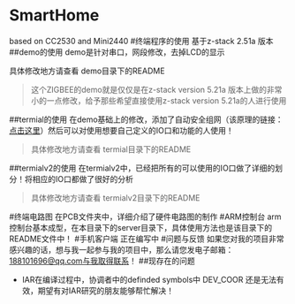 # SmartHome
based on CC2530 and Mini2440
#终端程序的使用
基于z-stack 2.51a 版本
##demo的使用
demo是针对串口，网段修改，去掉LCD的显示

具体修改地方请查看 demo目录下的README
>这个ZIGBEE的demo就是仅仅是在z-stack version 5.21a 版本上做的非常小的一点修改，给予那些希望直接使用z-stack version 5.21a的人进行使用

##termial的使用
在demo基础上的修改，添加了自动安全组网（该原理的链接：[点击这里](http://www.cnblogs.com/samuelwnb/p/4250859.html)）然后可以对使用想要自己定义的IO口和功能的人使用！
>具体修改地方请查看 termial目录下的README

##termialv2的使用
在termialv2中，已经把所有的可以使用的IO口做了详细的划分！将相应的IO口都做了很好的分析
>具体修改地方请查看 termialv2目录下的README

#终端电路图
在PCB文件夹中，详细介绍了硬件电路图的制作
#ARM控制台
arm控制台基本成型，在本目录下的server目录下，具体使用方法也是该目录下的README文件中！
#手机客户端
正在编写中
#问题与反馈
如果您对我的项目非常感兴趣的话，想与我一起参与我的项目中，那么请您发电子邮箱：188101696@qq.com与我取得联系！
##现存在的问题
* IAR在编译过程中，协调者中的definded symbols中 DEV_COOR 还是无法有效，期望有对IAR研究的朋友能够帮忙解决！